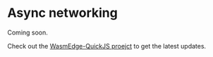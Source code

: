 # Async networking

Coming soon. 

Check out the [WasmEdge-QuickJS proejct](https://github.com/second-state/wasmedge-quickjs) to get the latest updates.
